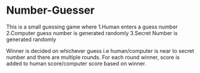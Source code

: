 # Number-Guesser

This is a small guessing game where 
1.Human enters a guess number 
2.Computer guess number is generated randomly
3.Secret Number is generated randomly

Winner is decided on whichever guess i.e human/computer is near to secret number and there are multiple rounds.
For each round winner, score is added to human score/computer score based on winner.
